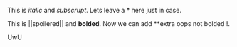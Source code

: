 This is *italic* and _subscrupt_. Lets leave a * here just in case.

This is ||spoilered|| and **bolded**. Now we can add **extra oops not bolded !.

UwU